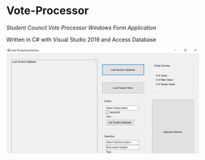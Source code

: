 # Vote-Processor
_Student Council Vote Processor Windows Form Application_ 

Written in C# with Visual Studio 2019 and Access Database

![Screenshot](Screenshot.PNG)
